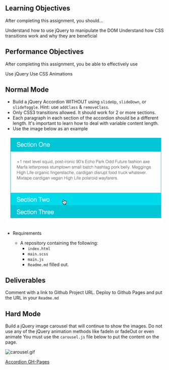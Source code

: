 ## Learning Objectives

After completing this assignment, you should…

Understand how to use jQuery to manipulate the DOM
Understand how CSS transitions work and why they are beneficial

## Performance Objectives

After completing this assignment, you be able to effectively use

Use jQuery
Use CSS Animations
## Normal Mode

* Build a jQuery Accordion WITHOUT using `slideUp`, `slideDown`, or `slideToggle`. Hint: use `addClass` & `removeClass`.
* Only CSS3 transitions allowed. It should work for 2 or more sections.
* Each paragraph in each section of the accordion should be a different length. It's important to learn how to deal with variable content length.
* Use the image below as an example

![accordian.gif](accordian.gif)

* Requirements

  * A repository containing the following:
    * `index.html`
    * `main.scss`
    * `main.js`
    * `Readme.md` filled out.

## Deliverables

Comment with a link to Github Project URL.
Deploy to Github Pages and put the URL in your `Readme.md`

## Hard Mode

Build a jQuery image carousel that will continue to show the images.
Do not use any of the jQuery animation methods like fadeIn or fadeOut or even animate
You must use the `carousel.js` file below to put the content on the page.

![carousel.gif](carousel.gif)

[Accordion GH-Pages](https://r1v3r5.github.io/accordion)